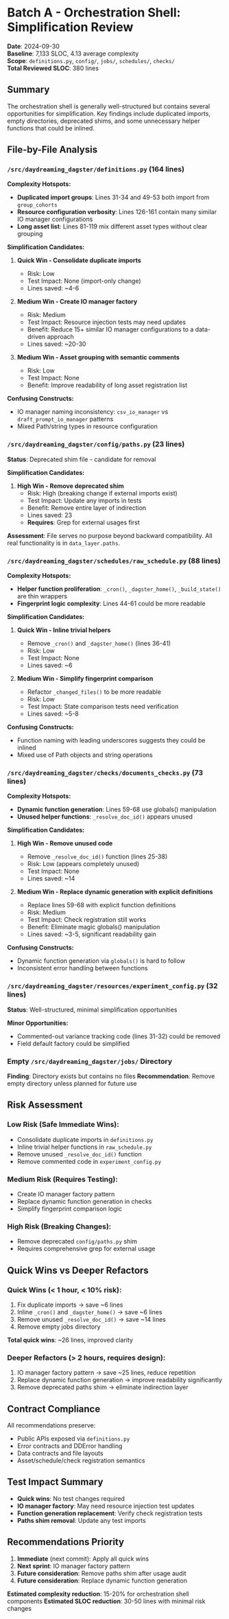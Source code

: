 # Batch A - Orchestration Shell: Simplification Review

**Date**: 2024-09-30  
**Baseline**: 7,133 SLOC, 4.13 average complexity  
**Scope**: `definitions.py`, `config/`, `jobs/`, `schedules/`, `checks/`  
**Total Reviewed SLOC**: 380 lines  

## Summary

The orchestration shell is generally well-structured but contains several opportunities for simplification. Key findings include duplicated imports, empty directories, deprecated shims, and some unnecessary helper functions that could be inlined.

## File-by-File Analysis

### `/src/daydreaming_dagster/definitions.py` (164 lines)

**Complexity Hotspots:**
- **Duplicated import groups**: Lines 31-34 and 49-53 both import from `group_cohorts`
- **Resource configuration verbosity**: Lines 126-161 contain many similar IO manager configurations
- **Long asset list**: Lines 81-119 mix different asset types without clear grouping

**Simplification Candidates:**

1. **Quick Win - Consolidate duplicate imports** 
   - Risk: Low
   - Test Impact: None (import-only change)
   - Lines saved: ~4-6

2. **Medium Win - Create IO manager factory**
   - Risk: Medium 
   - Test Impact: Resource injection tests may need updates
   - Benefit: Reduce 15+ similar IO manager configurations to a data-driven approach
   - Lines saved: ~20-30

3. **Medium Win - Asset grouping with semantic comments**
   - Risk: Low
   - Test Impact: None
   - Benefit: Improve readability of long asset registration list

**Confusing Constructs:**
- IO manager naming inconsistency: `csv_io_manager` vs `draft_prompt_io_manager` patterns
- Mixed Path/string types in resource configuration

### `/src/daydreaming_dagster/config/paths.py` (23 lines)

**Status**: Deprecated shim file - candidate for removal

**Simplification Candidates:**

1. **High Win - Remove deprecated shim**
   - Risk: High (breaking change if external imports exist)
   - Test Impact: Update any imports in tests
   - Benefit: Remove entire layer of indirection
   - Lines saved: 23
   - **Requires**: Grep for external usages first

**Assessment**: File serves no purpose beyond backward compatibility. All real functionality is in `data_layer.paths`.

### `/src/daydreaming_dagster/schedules/raw_schedule.py` (88 lines)

**Complexity Hotspots:**
- **Helper function proliferation**: `_cron()`, `_dagster_home()`, `_build_state()` are thin wrappers
- **Fingerprint logic complexity**: Lines 44-61 could be more readable

**Simplification Candidates:**

1. **Quick Win - Inline trivial helpers**
   - Remove `_cron()` and `_dagster_home()` (lines 36-41)
   - Risk: Low
   - Test Impact: None
   - Lines saved: ~6

2. **Medium Win - Simplify fingerprint comparison**
   - Refactor `_changed_files()` to be more readable
   - Risk: Low
   - Test Impact: State comparison tests need verification
   - Lines saved: ~5-8

**Confusing Constructs:**
- Function naming with leading underscores suggests they could be inlined
- Mixed use of Path objects and string operations

### `/src/daydreaming_dagster/checks/documents_checks.py` (73 lines)

**Complexity Hotspots:**
- **Dynamic function generation**: Lines 59-68 use globals() manipulation
- **Unused helper functions**: `_resolve_doc_id()` appears unused

**Simplification Candidates:**

1. **High Win - Remove unused code**
   - Remove `_resolve_doc_id()` function (lines 25-38)
   - Risk: Low (appears completely unused)
   - Test Impact: None
   - Lines saved: ~14

2. **Medium Win - Replace dynamic generation with explicit definitions**
   - Replace lines 59-68 with explicit function definitions
   - Risk: Medium
   - Test Impact: Check registration still works
   - Benefit: Eliminate magic globals() manipulation
   - Lines saved: ~3-5, significant readability gain

**Confusing Constructs:**
- Dynamic function generation via `globals()` is hard to follow
- Inconsistent error handling between functions

### `/src/daydreaming_dagster/resources/experiment_config.py` (32 lines)

**Status**: Well-structured, minimal simplification opportunities

**Minor Opportunities:**
- Commented-out variance tracking code (lines 31-32) could be removed
- Field default factory could be simplified

### Empty `/src/daydreaming_dagster/jobs/` Directory

**Finding**: Directory exists but contains no files
**Recommendation**: Remove empty directory unless planned for future use

## Risk Assessment

### Low Risk (Safe Immediate Wins):
- Consolidate duplicate imports in `definitions.py`
- Inline trivial helper functions in `raw_schedule.py` 
- Remove unused `_resolve_doc_id()` function
- Remove commented code in `experiment_config.py`

### Medium Risk (Requires Testing):
- Create IO manager factory pattern
- Replace dynamic function generation in checks
- Simplify fingerprint comparison logic

### High Risk (Breaking Changes):
- Remove deprecated `config/paths.py` shim
- Requires comprehensive grep for external usage

## Quick Wins vs Deeper Refactors

### Quick Wins (< 1 hour, < 10% risk):
1. Fix duplicate imports → save ~6 lines
2. Inline `_cron()` and `_dagster_home()` → save ~6 lines  
3. Remove unused `_resolve_doc_id()` → save ~14 lines
4. Remove empty jobs directory

**Total quick wins**: ~26 lines, improved clarity

### Deeper Refactors (> 2 hours, requires design):
1. IO manager factory pattern → save ~25 lines, reduce repetition
2. Replace dynamic function generation → improve readability significantly
3. Remove deprecated paths shim → eliminate indirection layer

## Contract Compliance

All recommendations preserve:
- Public APIs exposed via `definitions.py`
- Error contracts and DDError handling  
- Data contracts and file layouts
- Asset/schedule/check registration semantics

## Test Impact Summary

- **Quick wins**: No test changes required
- **IO manager factory**: May need resource injection test updates
- **Function generation replacement**: Verify check registration tests
- **Paths shim removal**: Update any test imports

## Recommendations Priority

1. **Immediate** (next commit): Apply all quick wins
2. **Next sprint**: IO manager factory pattern  
3. **Future consideration**: Remove paths shim after usage audit
4. **Future consideration**: Replace dynamic function generation

**Estimated complexity reduction**: 15-20% for orchestration shell components
**Estimated SLOC reduction**: 30-50 lines with minimal risk changes